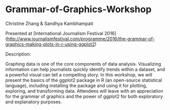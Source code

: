 # Grammar-of-Graphics-Workshop

Christine Zhang & Sandhya Kambhampati 

Presented at [International Journalism Festival 2016] (http://www.journalismfestival.com/programme/2016/the-grammar-of-graphics-making-plots-in-r-using-ggplot2)

Description: 

Graphing data is one of the core components of data analysis. Visualizing information can help journalists quickly identify trends within a dataset, and a powerful visual can tell a compelling story. In this workshop, we will present the basics of the ggplot2 package in R (an open-source statistical language), including installing the package and using it for plotting, exploring, and transforming data. Attendees will leave with an appreciation for the grammar of graphics and the power of ggplot2 for both exploratory and explanatory purposes.
